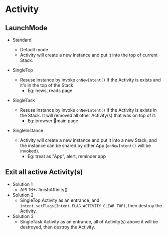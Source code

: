 # Activity

## LaunchMode
- Standard
    - Default mode
    - Activity will create a new instance and put it into the top of current Stack.

- SingleTop
    - Resuse instance by invoke `onNewIntent()` if the Activity is exists and it's in the top of the Stack.
        - Eg: news, reads page

- SingleTask
    - Resuse instance by invoke `onNewIntent()` if the Activity is exists in the Stack. It will removed all other Activity(s) that was on top of it.
        - Eg: browser main page

- SingleInstance
    - Activity will create a new instance and put it into a new Stack, and the instance can be shared by other App (`onNewIntent()` will be invoked).
        - Eg: treat as "App", alert, reminder app


## Exit all active Activity(s)
- Solution 1
    - API 16+: finishAffinity()
- Solution 2
    - SingleTop Activity as an entrance, and `intent.setFlags(Intent.FLAG_ACTIVITY_CLEAR_TOP)`, then destroy the Activity.
- Solution 3
    - SingleTask Activity as an entrance, all of Activity(s) above it will be destroyed, then destroy the Activity.